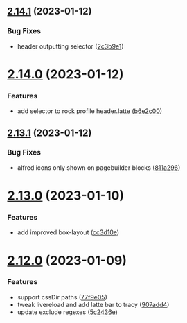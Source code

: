 ## [2.14.1](https://github.com/baumrock/RockFrontend/compare/v2.14.0...v2.14.1) (2023-01-12)


### Bug Fixes

* header outputting selector ([2c3b9e1](https://github.com/baumrock/RockFrontend/commit/2c3b9e103c6327b866c7888226529928e269d67b))



# [2.14.0](https://github.com/baumrock/RockFrontend/compare/v2.13.1...v2.14.0) (2023-01-12)


### Features

* add selector to rock profile header.latte ([b6e2c00](https://github.com/baumrock/RockFrontend/commit/b6e2c00c9cda5271562639d65d5fe06cc511ef8b))



## [2.13.1](https://github.com/baumrock/RockFrontend/compare/v2.13.0...v2.13.1) (2023-01-12)


### Bug Fixes

* alfred icons only shown on pagebuilder blocks ([811a296](https://github.com/baumrock/RockFrontend/commit/811a29685e693eb2bae373c6c288da9e54e18818))



# [2.13.0](https://github.com/baumrock/RockFrontend/compare/v2.12.0...v2.13.0) (2023-01-10)


### Features

* add improved box-layout ([cc3d10e](https://github.com/baumrock/RockFrontend/commit/cc3d10e1acdd2f997a25275a73169b0d127615f2))



# [2.12.0](https://github.com/baumrock/RockFrontend/compare/v2.11.0...v2.12.0) (2023-01-09)


### Features

* support cssDir paths ([77f9e05](https://github.com/baumrock/RockFrontend/commit/77f9e0520a5f9762b570e251e02655f4e36bbcff))
* tweak livereload and add latte bar to tracy ([907add4](https://github.com/baumrock/RockFrontend/commit/907add42dbed9d8133e80d2f107568e0e72fb786))
* update exclude regexes ([5c2436e](https://github.com/baumrock/RockFrontend/commit/5c2436eef78b1d92d61493d6f73298581bc7a35f))




